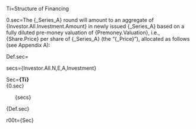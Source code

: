 Ti=Structure of Financing

0.sec=The {_Series_A} round will amount to an aggregate of {Investor.All.Investment.Amount} in newly issued {_Series_A} based on a fully diluted pre-money valuation of {Premoney.Valuation}, i.e., {Share.Price} per share of {_Series_A} (the “{_Price}”), allocated as follows (see Appendix A):

Def.sec=</i>

secs={Investor.All.N,E,A,Investment}

Sec=<b>{Ti}</b><br>{0.sec}<ul type="none"><li>{secs}</ul>{Def.sec}

r00t={Sec}
